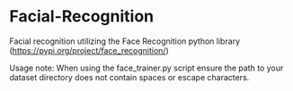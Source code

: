 # Facial-Recognition
Facial recognition utilizing the Face Recognition python library (https://pypi.org/project/face_recognition/)

Usage note: 
When using the face_trainer.py script ensure the path to your dataset directory does not contain spaces or escape characters.
